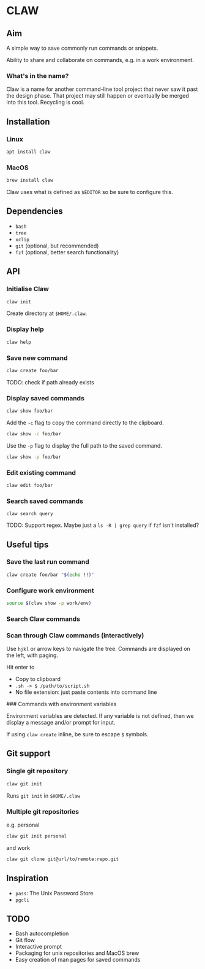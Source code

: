 # CLAW

## Aim

A simple way to save commonly run commands or snippets.

Ability to share and collaborate on commands, e.g. in a work environment.

### What's in the name?

Claw is a name for another command-line tool project that never saw it past the design phase. That project may still happen or eventually be merged into this tool. Recycling is cool.

## Installation

### Linux

```bash
apt install claw
```

### MacOS

```bash
brew install claw
```

Claw uses what is defined as `$EDITOR` so be sure to configure this.

## Dependencies

* `bash`
* `tree`
* `xclip`
* `git` (optional, but recommended)
* `fzf` (optional, better search functionality)

## API

### Initialise Claw

```bash
claw init
```

Create directory at `$HOME/.claw`.

### Display help

```bash
claw help
```

### Save new command

```bash
claw create foo/bar
```

TODO: check if path already exists

### Display saved commands

```bash
claw show foo/bar
```

Add the `-c` flag to copy the command directly to the clipboard.

```bash
claw show -c foo/bar
```

Use the `-p` flag to display the full path to the saved command.

```bash
claw show -p foo/bar
```

### Edit existing command

```bash
claw edit foo/bar
```

### Search saved commands

```
claw search query
```

TODO: Support regex. Maybe just a `ls -R | grep query` if `fzf` isn't installed?

## Useful tips

### Save the last run command

```bash
claw create foo/bar "$(echo !!)" 
```

### Configure work environment

```bash
source $(claw show -p work/env)
```

### Search Claw commands

### Scan through Claw commands (interactively)

Use `hjkl` or arrow keys to navigate the tree. Commands are displayed on the left, with paging.

Hit enter to

* Copy to clipboard
* `.sh -> $ /path/to/script.sh`
* No file extension: just paste contents into command line

### Commands with environment variables

Environment variables are detected. If any variable is not defined, then we display a message and/or prompt for input.

If using `claw create` inline, be sure to escape `$` symbols.

## Git support

### Single git repository

```bash
claw git init
```

Runs `git init` in `$HOME/.claw`

### Multiple git repositories

e.g. personal 

```bash
claw git init personal
```

and work

```bash
claw git clone git@url/to/remote:repo.git
```

## Inspiration

* `pass`: The Unix Password Store
* `pgcli`

## TODO

* Bash autocompletion
* Git flow
* Interactive prompt
* Packaging for unix repositories and MacOS brew
* Easy creation of man pages for saved commands
